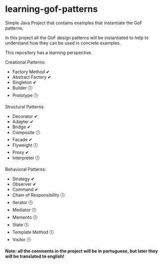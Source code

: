 # learning-gof-patterns
Simple Java Project that contains examples that instantiate the GoF patterns.

In this project all the GoF design patterns will be instantiated to help to understand how they can be used in concrete examples.

This repository has a learning perspective.

Creational Patterns:
- Factory Method ✔
- Abstract Factory ✔
- Singleton ✔
- Builder 🕓
- Prototype 🕓

Structural Patterns:
- Decorator ✔
- Adapter ✔
- Bridge ✔
- Composite 🕓
- Facade ✔
- Flyweight 🕓
- Proxy ✔
- Interpreter 🕓

Behavioral Patterns:
- Strategy ✔
- Observer ✔
- Command ✔
- Chain of Responsibility 🕓
- Iterator 🕓
- Mediator 🕓
- Memento 🕓
- State 🕓
- Template Method 🕓
- Visitor 🕓

**Note: all the comments in the project will be in portuguese, but later they will be translated to english!**

